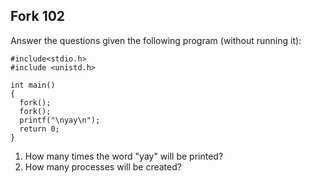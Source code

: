 ## Fork 102

Answer the questions given the following program (without running it):

```
#include<stdio.h>
#include <unistd.h> 

int main()
{
  fork();
  fork();
  printf("\nyay\n");
  return 0;
}
```

1. How many times the word "yay" will be printed?
2. How many processes will be created?
